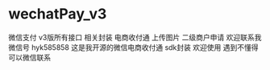 # wechatPay_v3
微信支付 v3版所有接口 相关封装 电商收付通 上传图片 二级商户申请
 欢迎联系我 微信号 hyk585858 
 这是我开源的微信电商收付通 sdk封装 欢迎使用 遇到不懂得 可以微信联系
